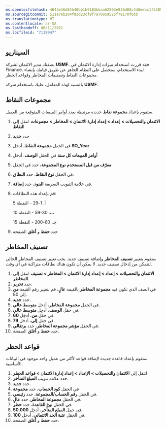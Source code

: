 ```yaml
---
ms.openlocfilehash: 4643e16d84b40bb1b9183bbaa62593e936d88c4d0eebc1f5209adc3940ca041a
ms.sourcegitcommit: 511a76b204f93d23cf9f7a70059525f79170f6bb
ms.translationtype: HT
ms.contentlocale: ar-SA
ms.lasthandoff: 08/11/2021
ms.locfileid: "7119947"
---
```

## <a name="scenario"></a>السيناريو

بصفتك مدير الائتمان لشركة **USMF‎**، فقد قررت استخدام ميزات إدارة الائتمان في Finance. لبدء الاستخدام، ستحصل على النظام الجاهز عن طريق قيامك بإنشاء مجموعات النقاط وتصنيفات المخاطر وقواعد الحظر. 

بالنسبة لهذه المعامل، عليك باستخدام شركة **USMF‎**. 

## <a name="scoring-groups"></a>مجموعات النقاط

ستقوم بإعداد **مجموعة نقاط** جديدة مرتبطة بعدد أوامر المبيعات المتوقعة من العميل. 

1. انتقل إلى **‎الائتمان والتحصيلات > إعداد > إعداد إدارة الائتمان > المخاطر > مجموعات النقاط**
2. حدد **جديد**
3. في الحقل **مجموعة النقاط**، أدخل **SO_Year**.
4. في الحقل **الوصف**، أدخل **‎أوامر المبيعات كل سنة**
5. في الحقل **‎نوع المجموعة**، حدد **‎معرّف من قبل المستخدم**
6. في الحقل **نوع النقاط**، حدد **النطاق**.
7. في علامة التبويب السريعة **البنود**، حدد **إضافة**.
8. قم بإعداد هذه النطاقات:

    أ. 1-29 - النقطة 5

    ب. 30-59 - النقطة 10

    جـ. 60-200 - النقطة 15

1. حدد **حفظ** و **أغلق** الصفحة

## <a name="risk-classification"></a>تصنيف المخاطر

ستقوم بتغيير **تصنيف المخاطر** وإضافة تصنيف جديد. يجب تغيير تصنيف المخاطر الحالي لتتمكن من إدخال تصنيف جديد. لا يمكن أن تكون هناك نطاقات متراكبة في أي وقت. 

1. انتقل إلى **‎الائتمان والتحصيلات > إعداد > إعداد إدارة الائتمان > المخاطر > تصنيف المخاطر**.
2. حدد **تحرير**.
3. في الصف الذي تكون فيه **مجموعة المخاطر** بالقيمة **عالٍ**، قم بتغيير رقم القيمة **من** إلى 80.
4. حدد **جديد‎**.
5. في الحقل **مجموعة المخاطر**، أدخل **متوسط عالي**.
6. في حقل **الوصف**، أدخِل **متوسط عالي**.
7. في حقل **من**، أدخِل **60**.
8. في حقل **إلى**، أدخل **79**.
8. في الحقل **مؤشر مجموعة المخاطر**، حدد **برتقالي**.
8. حدد **حفظ** و **أغلق** الصفحة.

## <a name="blocking-rules"></a>قواعد الحظر

ستقوم بإعداد قاعدة جديدة لإضافة قواعد لأكثر من عميل واحد موجود في البيانات الأساسية.

1. انتقل إلى **الائتمان والتحصيلات > الإعداد > إعداد إدارة الائتمان > قواعد الحظر**
2. حدد علامة تبويب **المبلغ المتأخر**.
3. حدد **جديد‎**.
4. في الحقل **كود الحساب**، حدد **مجموعة**
5. في الحقل **رقم الحساب/المجموعة**، حدد **رئيسي**.
6. في الحقل **مجموعة المخاطر**، حدد **عالٍ**.
7. في الحقل **نوع القاعدة**، حدد **حظر**.
8. في حقل **المبلغ المتأخر**، أدخِل **50.000**.
9. في الحقل **عتبة الحد الائتماني**، أدخل **100**.
10. حدد **حفظ** و **أغلق** الصفحة.
 
